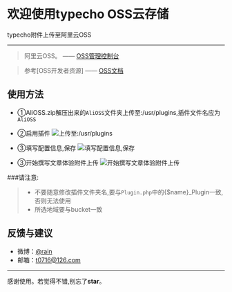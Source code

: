 # 欢迎使用typecho OSS云存储
typecho附件上传至阿里云OSS

******
>阿里云OSS。    —— [OSS管理控制台](https://oss.console.aliyun.com/index)

> 参考[OSS开发者资源]    —— [OSS文档](http://www.aliyun.com/product/oss?spm=5176.2020520105.103.15.HAyFbj#Help) 

## 使用方法
* ①AliOSS.zip解压出来的`AliOSS`文件夹上传至:/usr/plugins,插件文件名应为`AliOSS`

* ②启用插件
 ![上传至:/usr/plugins](http://7xnngc.com1.z0.glb.clouddn.com/2.png)

* ③填写配置信息,保存
 ![填写配置信息,保存](http://7xnngc.com1.z0.glb.clouddn.com/3.png)

* ③开始撰写文章体验附件上传
 ![开始撰写文章体验附件上传](http://7xnngc.com1.z0.glb.clouddn.com/4.png)
 
 
###请注意:
> * 不要随意修改插件文件夹名,要与`Plugin.php`中的{$name}_Plugin一致,否则无法使用
> * 所选地域要与bucket一致


## 反馈与建议
- 微博：[@rain](http://weibo.com/u/771772666)
- 邮箱：<t0716@126.com>

---------
感谢使用。若觉得不错,别忘了**star**。
